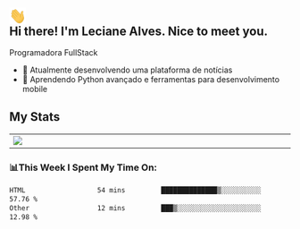 ## <a data-target="animated-image.replacedLink" class="AnimatedImagePlayer-images" href="#" target="_blank"><img data-target="animated-image.replacedImage" alt="Oi.gif" class="AnimatedImagePlayer-animatedImage" src="https://raw.githubusercontent.com/ABSphreak/ABSphreak/master/gifs/Hi.gif" width="30px" style="display: block; opacity: 1;"></a> Hi there! I'm Leciane Alves. Nice to meet you.
Programadora FullStack
- 🔭 Atualmente desenvolvendo uma plataforma de notícias
- 🌱 Aprendendo Python avançado e ferramentas para desenvolvimento mobile

<!--[![Netlify Status](https://api.netlify.com/api/v1/badges/61d6d194-4771-4ca7-95fe-2c1f145a17dc/deploy-status)](https://app.netlify.com/sites/lecianealves/deploys)-->

## My Stats
<table border="0">
 <body>
  <tr>
   <td align="center">
 <img width="490px" align="left" src="https://github-readme-stats.vercel.app/api?username=lecianealves&amp;theme=buefy&amp;?theme=dark&amp;show_icons=true%count_private=true&amp;include_all_commits=true" data-canonical-src="https://github-readme-stats.vercel.app/api?username=lecianealves&amp;theme=buefy&amp;?theme=dark&amp;show_icons=true%count_private=true&amp;include_all_commits=true" style="max-width: 100%;">
 <!--![Your Repository's Stats](https://github-readme-stats.vercel.app/api?username=lecianealves&show_icons=true)
 ### 2. Most Used Languages
 ![Your Repository's Stats](https://github-readme-stats.vercel.app/api/top-langs/?username=lecianealves&theme=white)-->
   </td>
   <td align="center">
 <img width="400px" align="rigth" border="0" src="https://github-readme-stats.vercel.app/api/top-langs/?username=lecianealves&amp;show_icons=true&amp;langs_count=10&amp;layout=compact&amp;theme=buefy&amp;count_private=true" data-canonical-src="https://github-readme-stats.vercel.app/api/top-langs/?username=lecianealves&amp;show_icons=true&amp;langs_count=10&amp;layout=compact&amp;theme=buefy&amp;count_private=true" style="max-width: 100%;">
   </td>
  </tr>
  </tbody>
 </table>
 
 ### 📊This Week I Spent My Time On:

 <!--START_SECTION:waka-->

```text
HTML                  54 mins         ██████████████▒░░░░░░░░░░   57.76 %
Other                 12 mins         ███▒░░░░░░░░░░░░░░░░░░░░░   12.98 %
```

<!--END_SECTION:waka-->
 ## 
 <!--
 ### 3. Contributors Badge
 ![Your Repository's Stats](https://contrib.rocks/image?repo=lecianealves/python_html_css)
 ### 4. Profile View Counter
 ![Profile View Counter](https://komarev.com/ghpvc/?username=lecianealves)
 

 ### Repository View Counter - HITS
 ![Hits](https://hitcounter.pythonanywhere.com/count/tag.svg?url=https://github.com/lecianealves/python_html_css)
👋

**lecianealves/lecianealves** is a ✨ _special_ ✨ repository because its `README.md` (this file) appears on your GitHub profile.

Here are some ideas to get you started:

- 🔭 I’m currently working on ...
- 🌱 I’m currently learning ...
- 👯 I’m looking to collaborate on ...
- 🤔 I’m looking for help with ...
- 💬 Ask me about ...
- 📫 How to reach me: ...
- 😄 Pronouns: ...
- ⚡ Fun fact: ...
-->
